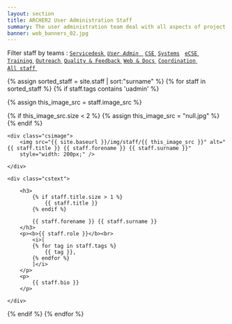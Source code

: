 ```yaml
---
layout: section
title: ARCHER2 User Administration Staff
summary: The user administration team deal with all aspects of project and user resources on the service along with managing the service desk and coordinating user communications. They are responsible for setting up projects that are granted resources on ARCHER2 and act as the primary liaison between the service and research funders such as UKRI..
banner: web_banners_02.jpg
---
```


Filter staff by teams :  <a href="/about/staff/servicedesk"><code class="highligher-rouge"><nobr>Servicedesk</nobr></code>&nbsp;</a>          <a href="/about/staff/uadmin"><code class="highligher-rouge"><nobr><i>User Admin</i> </nobr></code>&nbsp;</a>           <a href="/about/staff/cse"><code class="highligher-rouge"><nobr>CSE</nobr></code>&nbsp;</a>            <a href="/about/staff/systems"><code class="highligher-rouge"><nobr>Systems</nobr></code></a> &nbsp;          <a href="/about/staff/ecse"><code class="highligher-rouge"><nobr>eCSE</nobr></code>&nbsp;</a>          <a href="/about/staff/training"><code class="highligher-rouge"><nobr>Training</nobr></code>&nbsp;</a>          <a href="/about/staff/outreach"><code class="highligher-rouge"><nobr>Outreach</nobr></code>&nbsp;</a>          <a href="/about/staff/quality"><code class="highligher-rouge"><nobr>Quality &amp; Feedback</nobr></code>&nbsp;</a>          <a href="/about/staff/web"><code class="highligher-rouge"><nobr>Web &amp; Docs</nobr></code>&nbsp;</a>                  <a href="/about/staff/coordination"><code class="highligher-rouge"><nobr>Coordination</nobr></code>&nbsp;</a>          <a href="/about/staff/"><code class="highligher-rouge"><nobr>All staff</nobr></code>&nbsp;</a>

{% assign sorted_staff = site.staff | sort:"surname" %}
{% for staff in sorted_staff  %}
{% if staff.tags contains 'uadmin' %}



{% assign this_image_src = staff.image_src %}

{% if this_image_src.size < 2 %}
	{% assign this_image_src = "null.jpg" %}
{% endif %}


<div class="casestudy">
 
	<div class="csimage">
		<img src="{{ site.baseurl }}/img/staff/{{ this_image_src }}" alt="{{ staff.title }} {{ staff.forename }} {{ staff.surname }}"  
        style="width: 200px;" />

	</div>

	<div class="cstext">

		<h3>
			{% if staff.title.size > 1 %}
			    {{ staff.title }} 
			{% endif %}

            {{ staff.forename }} {{ staff.surname }}
		</h3>
		<p><b>{{ staff.role }}</b><br>
			<i>[
			{% for tag in staff.tags %}
				{{ tag }},
			{% endfor %}
			]</i>
		</p>
		<p>
	        {{ staff.bio }}		 		
		</p>

	</div>



</div>
{% endif %}
{% endfor %}
